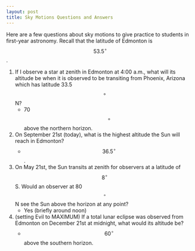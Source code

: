 ```yaml
---
layout: post
title: Sky Motions Questions and Answers	
---
```


Here are a few questions about sky motions to give practice to students in first-year astronomy.  Recall that the latitude of Edmonton is $$53.5^{\circ}$$.

1. If I observe a star at zenith in Edmonton at 4:00 a.m., what will its altitude be when it is observed to be transiting from Phoenix, Arizona which has latitude 33.5$$\circ$$ N?
	* 70$$\circ$$ above the northern horizon.
2. On September 21st (today), what is the highest altitude the Sun will reach in Edmonton?
	* $$36.5^{\circ}$$.
3. On May 21st, the Sun transits at zenith for observers at a latitude of $$8^{\circ}$$S.  Would an observer at 80$$^{\circ}$$N see the Sun above the horizon at any point?
	* Yes (briefly around noon)
4. (setting Evil to MAXIMUM) If a total lunar eclipse was observed from Edmonton on December 21st at midnight, what would its altitude be?
	* $$60^{\circ}$$ above the southern horizon.